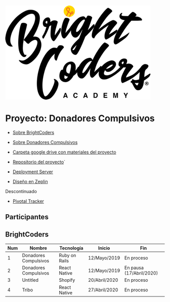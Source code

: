 ![BrightCoders Logo](../../imgs/logo-bc.png)


# Proyecto: Donadores Compulsivos

- [Sobre BrightCoders](https://github.com/magma-labs/BrightCoders/blob/master/nosotros.md)
- [Sobre Donadores Compulsivos](https://drive.google.com/open?id=1GmVehADsRfU2Pz9LVuFluN-m1xYc2iiiLuAQxKM_P3c)
- [Carpeta google drive con materiales del proyecto](https://drive.google.com/open?id=1GmVehADsRfU2Pz9LVuFluN-m1xYc2iiiLuAQxKM_P3c)

- [Repositorio del proyecto](https://github.com/magma-labs/donadores-compulsivos-v2)`
- [Deployment Server](https://donadores-compulsivos-v2.herokuapp.com/)
- [Diseño en Zeplin](https://app.zeplin.io/project/5d8a7a3436c1610281a3ccd3/dashboard)

Descontinuado
- [Pivotal Tracker](https://www.pivotaltracker.com/n/projects/2438849)



## Participantes

## BrightCoders
Num | Nombre | Tecnología | Inicio| Fin
----- | ---- | ---- | ---- | ----
1 | Donadores Compulsivos | Ruby on Rails | 12/Mayo/2019 | En proceso  
2 | Donadores Compulsivos | React Native | 12/Mayo/2019 | En pausa (17/Abril/2020) 
3 | Untitled |Shopify | 20/Abril/2020 | En proceso | 
4 | Tribo | React Native | 27/Abril/2020 | En proceso | 

